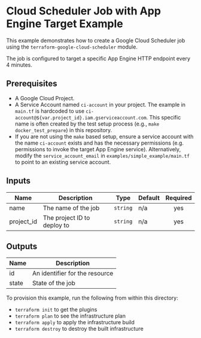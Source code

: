 # Cloud Scheduler Job with App Engine Target Example

This example demonstrates how to create a Google Cloud Scheduler job using the `terraform-google-cloud-scheduler` module.

The job is configured to target a specific App Engine HTTP endpoint every 4 minutes.

## Prerequisites

*   A Google Cloud Project.
*   A Service Account named `ci-account` in your project. The example in `main.tf` is hardcoded to use `ci-account@${var.project_id}.iam.gserviceaccount.com`. This specific name is often created by the test setup process (e.g., `make docker_test_prepare`) in this repository.
*   If you are not using the `make` based setup, ensure a service account with the name `ci-account` exists and has the necessary permissions (e.g. permissions to invoke the target App Engine service). Alternatively, modify the `service_account_email` in `examples/simple_example/main.tf` to point to an existing service account.

<!-- BEGINNING OF PRE-COMMIT-TERRAFORM DOCS HOOK -->
## Inputs

| Name | Description | Type | Default | Required |
|------|-------------|------|---------|:--------:|
| name | The name of the job | `string` | n/a | yes |
| project\_id | The project ID to deploy to | `string` | n/a | yes |

## Outputs

| Name | Description |
|------|-------------|
| id | An identifier for the resource |
| state | State of the job |

<!-- END OF PRE-COMMIT-TERRAFORM DOCS HOOK -->

To provision this example, run the following from within this directory:
- `terraform init` to get the plugins
- `terraform plan` to see the infrastructure plan
- `terraform apply` to apply the infrastructure build
- `terraform destroy` to destroy the built infrastructure
